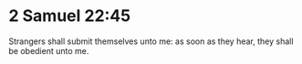 # 2 Samuel 22:45

Strangers shall submit themselves unto me: as soon as they hear, they shall be obedient unto me.
